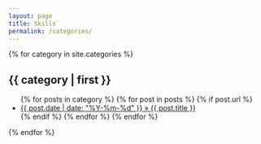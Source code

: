 ```yaml
---
layout: page
title: Skills
permalink: /categories/
---
```





{% for category in site.categories %}
<div class="catbloc" id="{{ category | first | remove:' ' }}">
          <h2>{{ category | first }}</h2>      
          <ul>
             {% for posts in category %}
               {% for post in posts %}
                 {% if post.url %}
                   <li>
                    <a href="{{ post.url }}">
                      <time>{{ post.date | date: "%Y-%m-%d" }}</time> &raquo;
                      {{ post.title }}
                    </a>
                  </li>
                {% endif %}
               {% endfor %}
            {% endfor %}
         </ul>
     </div>
{% endfor %}